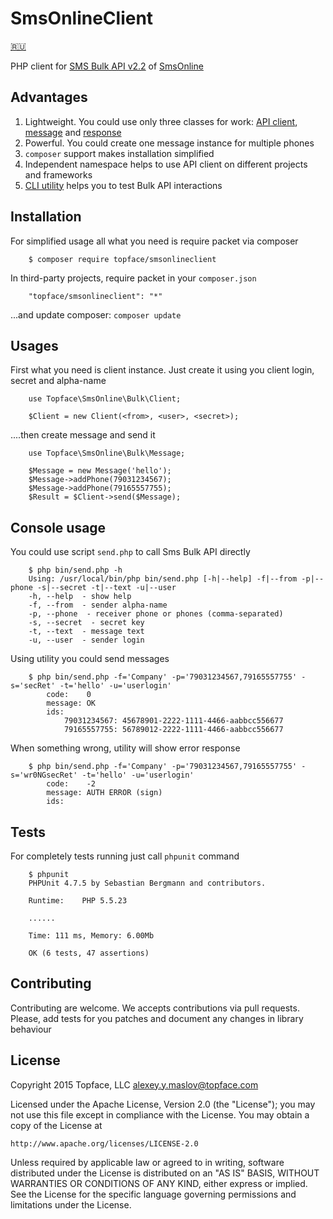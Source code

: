 # SmsOnlineClient 

[🇷🇺](/README.md)

PHP client for [SMS Bulk API v2.2](http://ru.sms-online.com/doc/smsonline_sms_bulk_v2.2_en.pdf) of 
 [SmsOnline](sms-online.com)

## Advantages

1. Lightweight. You could use only three classes for work: [API client](/source/Bulk/Client.php), 
 [message](/source/Bulk/Message.php) and [response](/source/Bulk/Response.php)
2. Powerful. You could create one message instance for multiple phones  
3. `composer` support makes installation simplified
4. Independent namespace helps to use API client on different projects and frameworks
5. [CLI utility](/bin/send.php) helps you to test Bulk API interactions

## Installation

For simplified usage all what you need is require packet via composer

```
    $ composer require topface/smsonlineclient
```

In third-party projects, require packet in your `composer.json`

```
    "topface/smsonlineclient": "*"
```

...and update composer: `composer update`

## Usages

First what you need is client instance. Just create it using you client login, secret and alpha-name

```
    use Topface\SmsOnline\Bulk\Client;
    
    $Client = new Client(<from>, <user>, <secret>);
```

....then create message and send it

```
    use Topface\SmsOnline\Bulk\Message;

    $Message = new Message('hello');
    $Message->addPhone(79031234567);
    $Message->addPhone(79165557755);
    $Result = $Client->send($Message);
```

## Console usage

You could use script `send.php` to call Sms Bulk API directly

```
    $ php bin/send.php -h
    Using: /usr/local/bin/php bin/send.php [-h|--help] -f|--from -p|--phone -s|--secret -t|--text -u|--user
    -h, --help  - show help
    -f, --from  - sender alpha-name
    -p, --phone  - receiver phone or phones (comma-separated)
    -s, --secret  - secret key
    -t, --text  - message text
    -u, --user  - sender login
```

Using utility you could send messages

```
    $ php bin/send.php -f='Company' -p='79031234567,79165557755' -s='secRet' -t='hello' -u='userlogin'
        code:    0
        message: OK
        ids:
            79031234567: 45678901-2222-1111-4466-aabbcc556677
            79165557755: 56789012-2222-1111-4466-aabbcc556677
```

When something wrong, utility will show error response

```
    $ php bin/send.php -f='Company' -p='79031234567,79165557755' -s='wr0NGsecRet' -t='hello' -u='userlogin'
        code:    -2
        message: AUTH ERROR (sign)
        ids:
```

## Tests

For completely tests running just call `phpunit` command

```
    $ phpunit
    PHPUnit 4.7.5 by Sebastian Bergmann and contributors.
    
    Runtime:	PHP 5.5.23
    
    ......
    
    Time: 111 ms, Memory: 6.00Mb
    
    OK (6 tests, 47 assertions)
```

## Contributing

Contributing are welcome. 
We accepts contributions via pull requests.
Please, add tests for you patches and document any changes in library behaviour

## License

Copyright 2015 Topface, LLC <alexey.y.maslov@topface.com>

Licensed under the Apache License, Version 2.0 (the "License");
you may not use this file except in compliance with the License.
You may obtain a copy of the License at

    http://www.apache.org/licenses/LICENSE-2.0

Unless required by applicable law or agreed to in writing, software
distributed under the License is distributed on an "AS IS" BASIS,
WITHOUT WARRANTIES OR CONDITIONS OF ANY KIND, either express or implied.
See the License for the specific language governing permissions and
limitations under the License.
